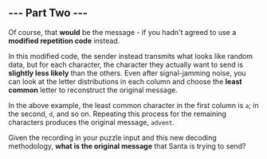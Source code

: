 ## --- Part Two ---

Of course, that __would__ be the message - if you hadn't agreed to use a __modified repetition code__ instead.

In this modified code, the sender instead transmits what looks like random data, but for each character, the character they actually want to send is __slightly less likely__ than the others. Even after signal-jamming noise, you can look at the letter distributions in each column and choose the __least common__ letter to reconstruct the original message.

In the above example, the least common character in the first column is `a`; in the second, `d`, and so on. Repeating this process for the remaining characters produces the original message, `advent`.

Given the recording in your puzzle input and this new decoding methodology, __what is the original message__ that Santa is trying to send?
